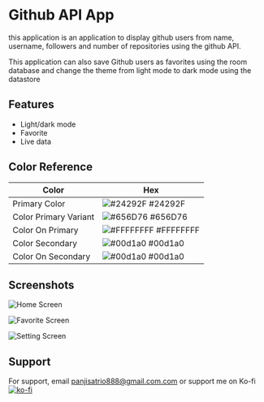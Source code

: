 
# Github API App

this application is an application to display github users from name, username, followers and number of repositories using the github API.

This application can also save Github users as favorites using the room database and change the theme from light mode to dark mode using the datastore




## Features

- Light/dark mode
- Favorite
- Live data

## Color Reference

| Color             | Hex                                                                |
| ----------------- | ------------------------------------------------------------------ |
| Primary Color | ![#24292F](https://via.placeholder.com/10/24292F?text=+) #24292F |
| Color Primary Variant | ![#656D76](https://via.placeholder.com/10/656D76?text=+) #656D76 |
| Color On Primary | ![#FFFFFFFF](https://via.placeholder.com/10/FFFFFFFF?text=+) #FFFFFFFF |
| Color Secondary | ![#00d1a0](https://via.placeholder.com/10/00b48a?text=+) #00d1a0 |
| Color On Secondary | ![#00d1a0](https://via.placeholder.com/10/00b48a?text=+) #00d1a0 |


## Screenshots

![Home Screen](https://user-images.githubusercontent.com/91243457/221095610-50e6e008-e5f4-497a-b5ab-d63e92834c08.jpeg)

![Favorite Screen](https://user-images.githubusercontent.com/91243457/221095709-e6e96bf8-0c8f-4742-b53a-c64e9d36bab9.jpeg)

![Setting Screen](https://user-images.githubusercontent.com/91243457/221095783-932d456d-9008-4bac-8f1e-cd6e7ac9625a.jpeg)


## Support

For support, email panjisatrio888@gmail.com.com or support me on Ko-fi
[![ko-fi](https://ko-fi.com/img/githubbutton_sm.svg)](https://ko-fi.com/T6T8J00TK)

